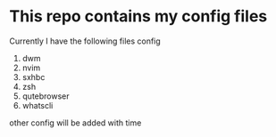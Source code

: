 # This repo contains my config files

Currently I have the following files config

1. dwm
2. nvim
3. sxhbc
4. zsh
5. qutebrowser
6. whatscli
<hl>
  other config will be added with time

